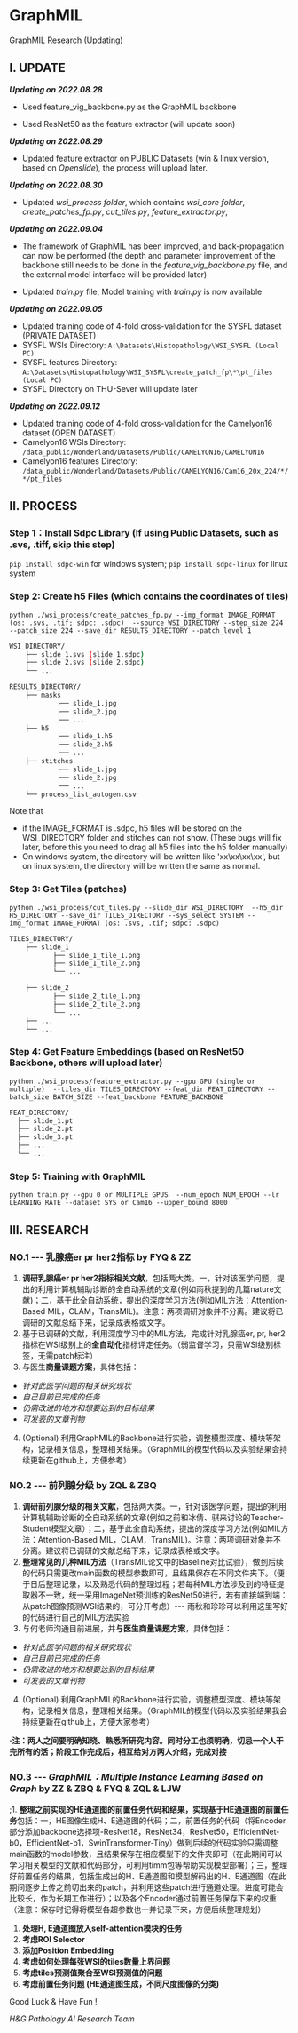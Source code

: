 # GraphMIL
GraphMIL Research (Updating)

## I. UPDATE

***Updating on 2022.08.28***

- Used feature_vig_backbone.py as the GraphMIL backbone

- Used ResNet50 as the feature extractor (will update soon)

***Updating on 2022.08.29***

- Updated feature extractor on PUBLIC Datasets (win & linux version, based on *Openslide*), the process will upload later.

***Updating on 2022.08.30***

- Updated *wsi_process folder*, which contains *wsi_core folder*, *create_patches_fp.py*, *cut_tiles.py*, *feature_extractor.py*,

***Updating on 2022.09.04***

- The framework of GraphMIL has been improved, and back-propagation can now be performed (the depth and parameter improvement of the backbone still needs to be done in the *feature_vig_backbone.py* file, and the external model interface will be provided later)

- Updated *train.py* file, Model training with *train.py* is now available

***Updating on 2022.09.05***

- Updated training code of 4-fold cross-validation for the SYSFL dataset (PRIVATE DATASET)
- SYSFL WSIs Directory: `A:\Datasets\Histopathology\WSI_SYSFL (Local PC)`
- SYSFL features Directory: `A:\Datasets\Histopathology\WSI_SYSFL\create_patch_fp\*\pt_files (Local PC)`
- SYSFL Directory on THU-Sever will update later

***Updating on 2022.09.12***

- Updated training code of 4-fold cross-validation for the Camelyon16 dataset (OPEN DATASET)
- Camelyon16 WSIs Directory: `/data_public/Wonderland/Datasets/Public/CAMELYON16/CAMELYON16`
- Camelyon16 features Directory: `/data_public/Wonderland/Datasets/Public/CAMELYON16/Cam16_20x_224/*/*/pt_files`

## II. PROCESS

### Step 1：Install Sdpc Library (If using Public Datasets, such as .svs, .tiff, skip this step)

`pip install sdpc-win` for windows system; `pip install sdpc-linux` for linux system

### Step 2: Create h5 Files (which contains the coordinates of tiles)

``` shell
python ./wsi_process/create_patches_fp.py --img_format IMAGE_FORMAT (os: .svs, .tif; sdpc: .sdpc)  --source WSI_DIRECTORY --step_size 224 --patch_size 224 --save_dir RESULTS_DIRECTORY --patch_level 1 
```

```bash
WSI_DIRECTORY/
	├── slide_1.svs (slide_1.sdpc)
	├── slide_2.svs (slide_2.sdpc)
	└── ...
```

```bash
RESULTS_DIRECTORY/
	├── masks
    		├── slide_1.jpg
    		├── slide_2.jpg
    		└── ...
	├── h5
    		├── slide_1.h5
    		├── slide_2.h5
    		└── ...
	├── stitches
    		├── slide_1.jpg
    		├── slide_2.jpg
    		└── ...
	└── process_list_autogen.csv
```
Note that 
- if the IMAGE_FORMAT is .sdpc, h5 files will be stored on the WSI_DIRECTORY folder and stitches can not show. (These bugs will fix later, before this you need to drag all h5 files into the h5 folder manually)
- On windows system, the directory will be written like 'xx\xx\xx\xx\', but on linux system, the directory will be written the same as normal.

### Step 3: Get Tiles (patches) 

``` shell
python ./wsi_process/cut_tiles.py --slide_dir WSI_DIRECTORY  --h5_dir H5_DIRECTORY --save_dir TILES_DIRECTORY --sys_select SYSTEM --img_format IMAGE_FORMAT (os: .svs, .tif; sdpc: .sdpc)
```

```bash
TILES_DIRECTORY/
	├── slide_1 
		   ├── slide_1_tile_1.png
		   ├── slide_1_tile_2.png
		   └── ...

	├── slide_2 
		   ├── slide_2_tile_1.png
		   ├── slide_2_tile_2.png
		   └── ...
	├── ...
	└── ...
```

### Step 4: Get Feature Embeddings (based on ResNet50 Backbone, others will upload later)

``` shell
python ./wsi_process/feature_extractor.py --gpu GPU (single or multiple)  --tiles_dir TILES_DIRECTORY --feat_dir FEAT_DIRECTORY --batch_size BATCH_SIZE --feat_backbone FEATURE_BACKBONE
```

```bash
FEAT_DIRECTORY/
  ├── slide_1.pt
  ├── slide_2.pt
  ├── slide_3.pt 
  ├── ...
  └── ...
```

### Step 5: Training with GraphMIL

``` shell
python train.py --gpu 0 or MULTIPLE GPUS  --num_epoch NUM_EPOCH --lr LEARNING RATE --dataset SYS or Cam16 --upper_bound 8000 
```

## III. RESEARCH

### NO.1 --- 乳腺癌er pr her2指标 by FYQ & ZZ

1. **调研乳腺癌er pr her2指标相关文献**，包括两大类。一，针对该医学问题，提出的利用计算机辅助诊断的全自动系统的文章(例如雨秋提到的几篇nature文献)；二，基于此全自动系统，提出的深度学习方法(例如MIL方法：Attention-Based MIL，CLAM，TransMIL)。注意：两项调研对象并不分离。建议将已调研的文献总结下来，记录成表格或文字。
2.  基于已调研的文献，利用深度学习中的MIL方法，完成针对乳腺癌er, pr, her2指标在WSI级别上的**全自动化**指标评定任务。（弱监督学习，只需WSI级别标签，无需patch标注）
3. 与医生**商量课题方案**，具体包括：
- *针对此医学问题的相关研究现状*
- *自己目前已完成的任务*
- *仍需改进的地方和想要达到的目标结果*
- *可发表的文章刊物*
4. (Optional) 利用GraphMIL的Backbone进行实验，调整模型深度、模块等架构，记录相关信息，整理相关结果。（GraphMIL的模型代码以及实验结果会持续更新在github上，方便参考）

### NO.2 --- 前列腺分级 by ZQL & ZBQ
1. **调研前列腺分级的相关文献**，包括两大类。一，针对该医学问题，提出的利用计算机辅助诊断的全自动系统的文章(例如之前和冰倩、骐来讨论的Teacher-Student模型文章）；二，基于此全自动系统，提出的深度学习方法(例如MIL方法：Attention-Based MIL，CLAM，TransMIL)。注意：两项调研对象并不分离。建议将已调研的文献总结下来，记录成表格或文字。
2. **整理常见的几种MIL方法**（TransMIL论文中的Baseline对比试验），做到后续的代码只需更改main函数的模型参数即可，且结果保存在不同文件夹下。（便于日后整理记录，以及熟悉代码的整理过程；若每种MIL方法涉及到的特征提取器不一致，统一采用ImageNet预训练的ResNet50进行，若有直接端到端：从patch图像预测WSI结果的，可分开考虑）--- 雨秋和珍珍可以利用这里写好的代码进行自己的MIL方法实验
3. 与何老师沟通目前进展，并**与医生商量课题方案**，具体包括：
- *针对此医学问题的相关研究现状*
- *自己目前已完成的任务*
- *仍需改进的地方和想要达到的目标结果*
- *可发表的文章刊物*
4. (Optional) 利用GraphMIL的Backbone进行实验，调整模型深度、模块等架构，记录相关信息，整理相关结果。（GraphMIL的模型代码以及实验结果我会持续更新在github上，方便大家参考）

**·注：两人之间要明确知晓、熟悉所研究内容。同时分工也须明确，切忌一个人干完所有的活；阶段工作完成后，相互给对方两人介绍，完成对接**

### NO.3 --- *GraphMIL：Multiple Instance Learning Based on Graph* by ZZ & ZBQ & FYQ & ZQL & LJW

;1. **整理之前实现的HE通道图的前置任务代码和结果，实现基于HE通道图的前置任务**包括：一，HE图像生成H、E通道图的代码；二，前置任务的代码（将Encoder部分添加backbone选择项-ResNet18，ResNet34，ResNet50，EfficientNet-b0，EfficientNet-b1，SwinTransformer-Tiny）做到后续的代码实验只需调整main函数的model参数，且结果保存在相应模型下的文件夹即可（在此期间可以学习相关模型的文献和代码部分，可利用timm包等帮助实现模型部署）；三，整理好前置任务的结果，包括生成出的H、E通道图和模型解码出的H、E通道图（在此期间逐步上传之前切出来的patch，并利用这些patch进行通道处理。进度可能会比较长，作为长期工作进行）；以及各个Encoder通过前置任务保存下来的权重（注意：保存时记得将模型各超参数也一并记录下来，方便后续整理规划）

1. **处理H, E通道图放入self-attention模块的任务**
2. **考虑ROI Selector**
3. **添加Position Embedding**
4. **考虑如何处理每张WSI的tiles数量上界问题**
5. **考虑tiles预测值聚合至WSI预测值的问题**
6. **考虑前置任务问题 (HE通道图生成，不同尺度图像的分类)**

Good Luck & Have Fun !

*H&G Pathology AI Research Team*
